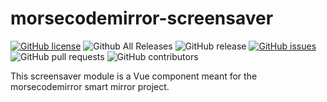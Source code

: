 # morsecodemirror-screensaver
[![GitHub license](https://img.shields.io/github/license/morsecodemedia/morsecodemirror-screensaver.svg)](https://github.com/morsecodemedia/morsecodemirror-screensaver/blob/master/LICENSE)
![Github All Releases](https://img.shields.io/github/downloads/morsecodemedia/morsecodemirror-screensaver/total.svg)
![GitHub release](https://img.shields.io/github/release/morsecodemedia/morsecodemirror-screensaver.svg)
[![GitHub issues](https://img.shields.io/github/issues/morsecodemedia/morsecodemirror-screensaver.svg)](https://github.com/morsecodemedia/morsecodemirror-screensaver/issues)
![GitHub pull requests](https://img.shields.io/github/issues-pr/morsecodemedia/morsecodemirror-screensaver.svg)
![GitHub contributors](https://img.shields.io/github/contributors/morsecodemedia/morsecodemirror-screensaver.svg)

This screensaver module is a Vue component meant for the morsecodemirror smart mirror project.
